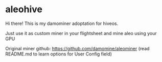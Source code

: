 # aleohive

Hi there! This is my damominer adoptation for hiveos.

Just use it as custom miner in your flightsheet and mine aleo using your GPU

Original miner github: https://github.com/damomine/aleominer (read README.md to learn options for User Config field)

